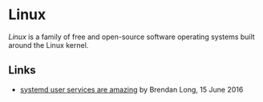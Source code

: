 # Linux

<dfn>Linux</dfn> is a family of free and open-source software operating systems built around the Linux kernel. 

## Links

*   [systemd user services are amazing](https://www.brendanlong.com/systemd-user-services-are-amazing.html) by Brendan Long, 15 June 2016
